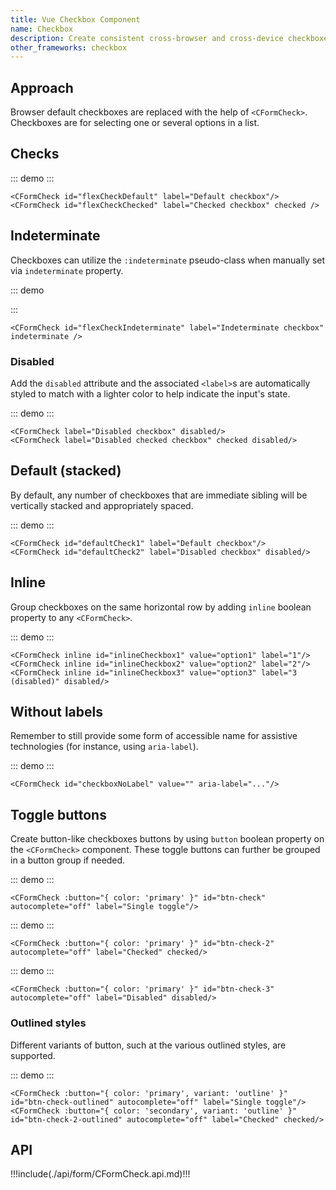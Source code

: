 ```yaml
---
title: Vue Checkbox Component
name: Checkbox
description: Create consistent cross-browser and cross-device checkboxes with our Vue checkbox components.
other_frameworks: checkbox
---
```


## Approach

Browser default checkboxes are replaced with the help of `<CFormCheck>`. Checkboxes are for selecting one or several options in a list.

## Checks

::: demo
<CFormCheck id="flexCheckDefault" label="Default checkbox"/>
<CFormCheck id="flexCheckChecked" label="Checked checkbox" checked />
:::
```vue
<CFormCheck id="flexCheckDefault" label="Default checkbox"/>
<CFormCheck id="flexCheckChecked" label="Checked checkbox" checked />
```

## Indeterminate

Checkboxes can utilize the `:indeterminate` pseudo-class when manually set via `indeterminate` property.

::: demo
<CFormCheck id="flexCheckIndeterminate" label="Indeterminate checkbox" indeterminate />

:::
```vue
<CFormCheck id="flexCheckIndeterminate" label="Indeterminate checkbox" indeterminate />
```

### Disabled

Add the `disabled` attribute and the associated `<label>`s are automatically styled to match with a lighter color to help indicate the input's state.

::: demo
<CFormCheck label="Disabled checkbox" disabled/>
<CFormCheck label="Disabled checked checkbox" checked disabled/>
:::
```vue
<CFormCheck label="Disabled checkbox" disabled/>
<CFormCheck label="Disabled checked checkbox" checked disabled/>
```

## Default (stacked)

By default, any number of checkboxes that are immediate sibling will be vertically stacked and appropriately spaced.

::: demo
<CFormCheck id="defaultCheck1" label="Default checkbox"/>
<CFormCheck id="defaultCheck2" label="Disabled checkbox" disabled/>
:::
```vue
<CFormCheck id="defaultCheck1" label="Default checkbox"/>
<CFormCheck id="defaultCheck2" label="Disabled checkbox" disabled/>
```

## Inline

Group checkboxes on the same horizontal row by adding `inline` boolean property to any `<CFormCheck>`.

::: demo
<CFormCheck inline id="inlineCheckbox1" value="option1" label="1"/>
<CFormCheck inline id="inlineCheckbox2" value="option2" label="2"/>
<CFormCheck inline id="inlineCheckbox3" value="option3" label="3 (disabled)" disabled/>
:::
```vue
<CFormCheck inline id="inlineCheckbox1" value="option1" label="1"/>
<CFormCheck inline id="inlineCheckbox2" value="option2" label="2"/>
<CFormCheck inline id="inlineCheckbox3" value="option3" label="3 (disabled)" disabled/>
```

## Without labels

Remember to still provide some form of accessible name for assistive technologies (for instance, using `aria-label`).

::: demo
<CFormCheck id="checkboxNoLabel" value="" aria-label="..."/>
:::
```vue
<CFormCheck id="checkboxNoLabel" value="" aria-label="..."/>
```

## Toggle buttons

Create button-like checkboxes buttons by using `button` boolean property on the `<CFormCheck>` component. These toggle buttons can further be grouped in a button group if needed.

::: demo
<CFormCheck :button="{ color: 'primary' }" id="btn-check" autocomplete="off" label="Single toggle"/>
:::
```vue
<CFormCheck :button="{ color: 'primary' }" id="btn-check" autocomplete="off" label="Single toggle"/>
```

::: demo
<CFormCheck :button="{ color: 'primary' }" id="btn-check-2" autocomplete="off" label="Checked" checked/>
:::
```vue
<CFormCheck :button="{ color: 'primary' }" id="btn-check-2" autocomplete="off" label="Checked" checked/>
```

::: demo
<CFormCheck :button="{ color: 'primary' }" id="btn-check-3" autocomplete="off" label="Disabled" disabled/>
:::
```vue
<CFormCheck :button="{ color: 'primary' }" id="btn-check-3" autocomplete="off" label="Disabled" disabled/>
```

### Outlined styles

Different variants of button, such at the various outlined styles, are supported.

::: demo
<CFormCheck :button="{ color: 'primary', variant: 'outline' }" id="btn-check-outlined" autocomplete="off" label="Single toggle"/>
<CFormCheck :button="{ color: 'secondary', variant: 'outline' }" id="btn-check-2-outlined" autocomplete="off" label="Checked" checked/>
:::
```vue
<CFormCheck :button="{ color: 'primary', variant: 'outline' }" id="btn-check-outlined" autocomplete="off" label="Single toggle"/>
<CFormCheck :button="{ color: 'secondary', variant: 'outline' }" id="btn-check-2-outlined" autocomplete="off" label="Checked" checked/>
```

## API

!!!include(./api/form/CFormCheck.api.md)!!!